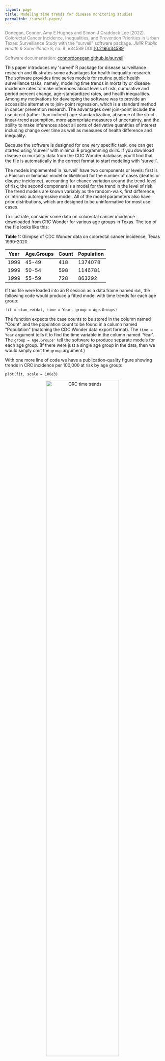 ```yaml
---
layout: page
title: Modeling time trends for disease monitoring studies
permalink: /surveil-paper/
---
```



<p style="color:Gray"> Donegan, Connor, Amy E Hughes and Simon J Craddock Lee (2022). Colorectal Cancer Incidence, Inequalities, and Prevention Priorities in Urban Texas: Surveillance Study with the "surveil" software package. <em>JMIR Public Health & Surveillance</em> 8, no. 8: e34589 DOI:<a href="https://doi.org/10.2196/34589">10.2196/34589</a></p>

<p style="color:Gray">Software documentation: <a href="https://connordonegan.github.io/surveil">connordonegan.github.io/surveil</a></p>

<p> This paper introduces my 'surveil' R package for disease surveillance research and illustrates some advantages for health inequality research. The software provides time series models for routine public health surveillance tasks; namely, modeling time trends in mortality or disease incidence rates to make inferences about levels of risk, cumulative and period percent change, age-standardized rates, and health inequalities. Among my motivations for developing the software was to provide an accessible alternative to join-point regression, which is a standard method in cancer prevention research. The advantages over join-point include the use direct (rather than indirect) age-standardization, absence of the strict linear-trend assumption, more appropriate measures of uncertainty, and the ability to make inferences about all sorts of derivative quantities of interest including change over time as well as measures of health difference and inequality.</p>

<p> Because the software is designed for one very specific task, one can get started using 'surveil' with minimal R programming skills. If you download disease or mortality data from the CDC Wonder database, you'll find that the file is automatically in the correct format to start modeling with 'surveil'.</p>

<p>The models implemented in 'surveil' have two components or levels: first is a Poisson or binomial model or likelihood for the number of cases (deaths or disease incidence), accounting for chance variation around the trend-level of risk; the second component is a model for the trend in the level of risk. The trend models are known variably as the random-walk, first difference, or intrinsic autoregressive model. All of the model parameters also have prior distributions, which are designed to be uninformative for most use cases.</p>

To illustrate, consider some data on colorectal cancer incidence downloaded from CRC Wonder for various age groups in Texas. The top of the file looks like this:

**Table 1:** Glimpse of CDC Wonder data on colorectal cancer incidence, Texas 1999-2020.

| Year | Age.Groups   | Count    | Population |
| ----- | -------- | ----------- | ---------- |
| 1999 | 45-49     | 418         |     1374078 |
| 1999 | 50-54     | 598         | 1146781 |
| 1999 | 55-59     | 728        | 863292 |

If this file were loaded into an R session as a data.frame named `dat`, the following code would produce a fitted model with time trends for each age group:

```
fit = stan_rw(dat, time = Year, group = Age.Groups)
```

The function expects the case counts to be stored in the column named "Count" and the population count to be found in a column named "Population" (matching the CDC Wonder data export format). The `time = Year` argument tells it to find the time variable in the column named 'Year'. The `group = Age.Groups'` tell the software to produce separate models for each age group. (If there were just a single age group in the data, then we would simply omit the `group` argument.)

With one more line of code we have a publication-quality figure showing trends in CRC incidence per 100,000 at risk by age group:

```
plot(fit, scale = 100e3)
``` 

<center>
<figure>
<img src="/assets/crc-trends.png" alt="CRC time trends" style="width:75%">
<figcaption> Figure 1: Age-specific CRC incidence per 100,000, Texas 1999-2020. </figcaption>
</figure>
</center>

As one might expect, there has been a steep decline in CRC incidence among those of screening-age (50-75+) and, unfortunately, what may be a slow increase at younger ages (an increase which is now quite widely documented). Notably, almost all of the decline is happening at ages over 60 and especially 64. Even ages 80-84 show a very steep decline, which we might reasonably speculate is a result of (a) people choosing to continue CRC screening past the age of 75 and/or (b) that the preventive benefits of colonoscopy last about a decade (per official screening guidelines). 

These age-specific trends can be summarized by percent change annually and cumulatively. The latter (cumulative percent change) is usually a more effective summary statistic because an inference about annual percent change is subject to a higher level of uncertainty. The following  two lines of code will use the fitted models to produce cumulative percent change plots for each age group:

```
fit_pc <- apc(fit)
plot(fit_pc, cumulative = TRUE)
```

<center>
<figure>
<img src="/assets/crc-trends-cpc.png" alt="Plots of cumulative percent change in CRC incidence rates" style="width:90%">
<figcaption> Figure 2: Cumulative percent change in age-specific CRC incidence, Texas 1999-2020. </figcaption>
</figure>
</center>

Because the pandemic interrupted a lot of cancer screening activity in 2020 (which may have resulted in cancer diagnoses being delayed to subsequent years), the estimates for 2019 are more relevant for an assessment for longer-term trends. Ages 45-49 and 50-54 increased by 13.6% and 17.8%, respectively, between 1999 and 2019. Almost all of that increase occurred since about 2012. The greatest declines occurred for the highest age groups: about 46% for ages 75-79 and 42% for ages 80-84, which is equivalent to an average of just over 2% per year since 1999.

**Table 2:** Cumulative % change in CRC incidence, 1999 to 2019.

 Age Group   | Cum. % change | 95% cred. interval |
--------   | ----------- |
 45-49     | 13.6     | 4.8, 23.3   |
 50-54     | 17.8     | 8.9, 29.0   |
 55-59     | -10.6    | -17, -3.4   |
 60-64     | -14.5    | -21.2, -7.2 |  
 65-69     | -31.9    | -36.1, -27.2 |
70-74      | -40.5    | -44.4, -36.3 |
75-79      | -46      | -49.8, -42.0 |
80-84      | -42      | -46.7, -37.0 |

Returning to the R code, the data in Table 2 can be found by printing the `cpc` slot in the `fit_pc` object (this will show a summary of CPC estimates for all years and age groups):

```
print( fit_pc$cpc )
```

An advantage of 'surveil' is that users can calculate any kind of summary statistic they like and obtain appropriate credible intervals for them, such as percent change between any two years or a rate ratio for two groups. More background and examples can be found in the 'surveil' <a style="color:DarkSlateGray" href="https://connordonegan.github.io/surveil/articles/surveil-mcmc.html">vignette on MCMC analysis with surveil.</a> A particularly important example is direct age-standardization. 

'surveil' comes packaged with the 2000 U.S. standard million population, we can be loaded by entering `data(standard)`. To apply direct age standardization to our model of age-specific rates we pass our model and the standard population data to the `standardize` function, as follows:

```
data(standard)
fit_st <- standardize(fit, label = standard$age, standard_pop = standard$standard_pop)
```

The output, `fit_st`, can be treated just like the other 'surveil' model - we can produce a nice plot of age-standardized rates using `plot(fit_st, scale = 100e3)` or we can use the summary data in the output to create a custom plot (as in Fig. 3). As noted above, the sharp decline in 2020 is likely due only to pandemic restrictions that prevented people from receiving early diagnoses.

<center>
<figure>
<img src="/assets/crc-standardized-trends.png" alt="Plots of age standardized CRC incidence" style="width:60%">
<figcaption> Figure 3: Directly age-standardized CRC incidence, Texas 1999-2020. </figcaption>
</figure>
</center>

As our final step here, we can also apply our percent change methods to the age-standardized model, `fit_st`, and then plot the cumulative percent change in age-standardized rates:

```
fit_st_pc <- apc(fit_st)
plot(fit_st_pc, cum = TRUE)
```

<center>
<figure>
<img src="/assets/crc-stand-cum-change.png" alt="Plots of cumulative change in age standardized CRC incidence" style="width:60%">
<figcaption> Figure 4: Cumulative percent change in age-standardized CRC incidence, Texas 1999-2020. </figcaption>
</figure>
</center>


*If you want to follow this example on your computer, you can use the following R code:*
```
# install surveil (if necessary)
if (!require("surveil")) install.packages("surveil")

# load the package
library(surveil)

# data source
crc_url <- "https://raw.githubusercontent.com/ConnorDonegan/connordonegan.github.io/main/assets/00-CDCWonder-crc-45-84.txt"

# read the data into R
dat <- read.table(crc_url, header = TRUE, sep = "\t")

# fit Poisson random walk models by age group
fit = stan_rw(dat, time = Year, group = Age.Groups)

# same as obove but with parallel processing (faster)
fit = stan_rw(dat, time = Year, group = Age.Groups.Code, cores = 4)

# plot time trends (per 100,000)
plot(fit, scale = 100e3)

# calculate percent change 
fit_pc <- apc(fit)

# plot cumulative percent change
plot(fit_pc, cumulative = TRUE)

# print cumulative percent change
print(fit_pc$cpc)

# age-standardized rates
data(standard)
fit_st <- standardize(fit, label = standard$age, standard_pop = standard$standard_pop)

# plot age standardized rates
plot(fit_st, scale = 100e3)

# plot cumulative % change in age standardized rates
fit_st_pc <- apc(fit_st)
plot(fit_st_pc, cum = TRUE)

# custom plot with base R graphics
stand_df <- fit_st$standard_summary
attach(stand_df)
ogpar <- par(family = "Serif",
    mar = c(3, 4, 3, 1))
plot(c(time_label, time_label),
     c(.lower * 100e3, .upper * 100e3),
     t = 'n',
     main = "Age-standardized CRC incidence\n45-84 y.o",
     axes = FALSE,
     xlab = NA,
     ylab = NA)
polygon(c(time_label, rev(time_label)),
        c(.lower * 100e3, rev(.upper * 100e3)),
        col = rgb(.1, .1, .1, .15), border = 2,
        lwd = 2, lty = 0)
axis(2, at = seq(0, 200, by = 10))
axis(1, at = seq(1997, 2021, by = 2))
lines(time_label, stand_rate * 100e3)
mtext("Cases per 100,000", side = 2, line = 2.5, col = 1, cex = 1.1)
detach(stand_df)

# reset graphics parameters
par(ogpar)
```
